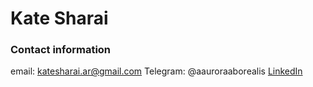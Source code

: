 # Kate Sharai 

### Contact information

email: katesharai.ar@gmail.com
Telegram: @aauroraaborealis
[LinkedIn](https://www.linkedin.com/in/kate-sharai-19b579261/)